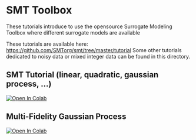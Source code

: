 # SMT Toolbox

These tutorials introduce to use the opensource Surrogate Modeling Toolbox where different surrogate models are available

These tutorials are available here: https://github.com/SMTorg/smt/tree/master/tutorial
Some other tutorials dedicated to noisy data or mixed integer data can be found in this directory.

## SMT Tutorial (linear, quadratic, gaussian process, ...)

[![Open In Colab](https://colab.research.google.com/assets/colab-badge.svg)](https://colab.research.google.com/github/dbetteb/early-ML/blob/master/09_SMT_NOTEBOOK/SMT_Tutorial.ipynb)

## Multi-Fidelity Gaussian Process 

[![Open In Colab](https://colab.research.google.com/assets/colab-badge.svg)](https://colab.research.google.com/github.com/dbetteb/early-ML/blob/master/09_SMT_NOTEBOOK/SMT_MFK_tutorial.ipynb)